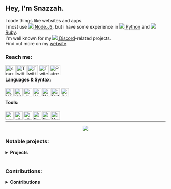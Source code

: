 ## Hey, I'm Snazzah.

I code things like websites and apps.  
I most use
[![](https://api.iconify.design/simple-icons:node-dot-js.svg?color=%234cacfc&height=16) Node.JS](https://nodejs.org/),
but i have some experience in
[![](https://api.iconify.design/simple-icons:python.svg?color=%234cacfc&height=16) Python](https://python.org/) and
[![](https://api.iconify.design/simple-icons:ruby.svg?color=%234cacfc&height=16) Ruby](https://www.ruby-lang.org/en/).  
I'm well known for my [![](https://api.iconify.design/simple-icons:discord.svg?color=%234cacfc&height=16) Discord](https://discord.com)-related
projects.  
Find out more on my [website][website].

[website]: https://snazzah.com/
[twitter]: https://twitter.com/Snazzah
[discord]: https://snaz.in/discord
[twitch]: https://twitch.tv/SnazzahGuy
[patreon]: https://patreon.com/Snazzah

### Reach me:

[<img align="left" alt="snazzah.com" width="32px" src="https://api.iconify.design/bi:globe.svg?color=%23e84118&height=32" />][website]
[<img align="left" alt="Twitter" width="32px" src="https://api.iconify.design/simple-icons:twitter.svg?color=%23e84118&height=32" />][twitter]
[<img align="left" alt="Twitter" width="32px" src="https://api.iconify.design/simple-icons:discord.svg?color=%23e84118&height=32" />][discord]
[<img align="left" alt="Twitch" width="32px" src="https://api.iconify.design/simple-icons:twitch.svg?color=%23e84118&height=32" />][twitch]
[<img align="left" alt="Patreon" width="32px" src="https://api.iconify.design/simple-icons:patreon.svg?color=%23e84118&height=32" />][patreon]

<br />

#### Languages & Syntax:
<img align="left" alt="HTML5" width="26px" src="https://api.iconify.design/simple-icons:html5.svg?color=%23c23616&height=26" />
<img align="left" alt="CSS3" width="26px" src="https://api.iconify.design/simple-icons:css3.svg?color=%23c23616&height=26" />
<img align="left" alt="JavaScript" width="26px" src="https://api.iconify.design/simple-icons:javascript.svg?color=%23c23616&height=26" />
<img align="left" alt="JavaScript" width="26px" src="https://api.iconify.design/simple-icons:typescript.svg?color=%23c23616&height=26" />
<img align="left" alt="Node.js" width="26px" src="https://api.iconify.design/simple-icons:node-dot-js.svg?color=%23c23616&height=26" />
<img align="left" alt="Python" width="26px" src="https://api.iconify.design/simple-icons:python.svg?color=%23c23616&height=26" />
<img align="left" alt="Ruby" width="26px" src="https://api.iconify.design/simple-icons:ruby.svg?color=%23c23616&height=26" />

<br />

#### Tools:
<img align="left" alt="visualstudiocode" width="26px" src="https://api.iconify.design/simple-icons:visualstudiocode.svg?color=%23c23616&height=26" />
<img align="left" alt="git" width="26px" src="https://api.iconify.design/simple-icons:git.svg?color=%23c23616&height=26" />
<img align="left" alt="github" width="26px" src="https://api.iconify.design/simple-icons:github.svg?color=%23c23616&height=26" />
<img align="left" alt="PostgreSQL" width="26px" src="https://api.iconify.design/simple-icons:postgresql.svg?color=%23c23616&height=26" />
<img align="left" alt="Redis" width="26px" src="https://api.iconify.design/simple-icons:redis.svg?color=%23c23616&height=26" />
<img align="left" alt="Vue" width="26px" src="https://api.iconify.design/simple-icons:vue-dot-js.svg?color=%23c23616&height=26" />

<br />

---

<div align="center">
  <a href="https://github.com/anuraghazra/github-readme-stats">
    <img align="center" src="https://github-readme-stats.vercel.app/api?username=Snazzah&show_icons=true" />
  </a>
</div>

<!--START_SECTION:waka-->
<!--END_SECTION:waka-->

### Notable projects:

<details>
  <summary><b>Projects</b></summary><br />

[![](https://github-readme-stats.vercel.app/api/pin/?username=Snazzah&repo=SublimeDiscordRP)](https://github.com/Snazzah/SublimeDiscordRP)
[![](https://github-readme-stats.vercel.app/api/pin/?username=dbots-pkg&repo=dbots.js&show_owner=true)](https://github.com/dbots-pkg/dbots.js)
[![](https://github-readme-stats.vercel.app/api/pin/?username=Snazzah&repo=HotImage)](https://github.com/Snazzah/HotImage)
[![](https://github-readme-stats.vercel.app/api/pin/?username=trello-talk&repo=Taco&show_owner=true)](https://github.com/trello-talk/Taco)
[![](https://github-readme-stats.vercel.app/api/pin/?username=Snazzah&repo=MediaSessionMaster)](https://github.com/Snazzah/MediaSessionMaster)
[![](https://github-readme-stats.vercel.app/api/pin/?username=Snazzah&repo=Lightcord)](https://github.com/Snazzah/Lightcord)

</details>

<br />

### Contributions:

<details>
  <summary><b>Contributions</b></summary><br />

[![](https://github-readme-stats.vercel.app/api/pin/?username=discordjs&repo=discord.js)](https://github.com/discordjs/discord.js)
[![](https://github-readme-stats.vercel.app/api/pin/?username=AlexFlipnote&repo=Modesta&show_owner=true)](https://github.com/AlexFlipnote/Modesta)
[![](https://github-readme-stats.vercel.app/api/pin/?username=discordrb&repo=discordrb)](https://github.com/discordrb/discordrb)
[![](https://github-readme-stats.vercel.app/api/pin/?username=DiscordInjections&repo=DiscordInjections)](https://github.com/DiscordInjections/DiscordInjections)
[![](https://github-readme-stats.vercel.app/api/pin/?username=Terminal&repo=botlist-servers&show_owner=true)](https://github.com/Terminal/botlist-servers)

</details>
